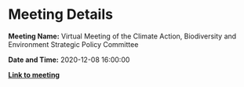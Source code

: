 # Meeting Details

**Meeting Name:** Virtual Meeting of the Climate Action, Biodiversity and Environment Strategic Policy Committee

**Date and Time:** 2020-12-08 16:00:00

**<a href="https://www.limerick.ie/council/whats-on/meeting-climate-action-biodiversity-and-environment-strategic-policy-committee-5" target="_blank">Link to meeting</a>**
